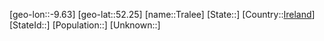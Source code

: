 ﻿---
location: [52.25,-9.63]
type: City
tags:
- geo/City


SpocWebEntityId: 34944
isDeleted: false
confidential: public

---
[geo-lon::-9.63]
[geo-lat::52.25]
[name::Tralee]
[State::]
[Country::[Ireland](geo/Continent/Europe/Ireland.md)]
[StateId::]
[Population::]
[Unknown::]

